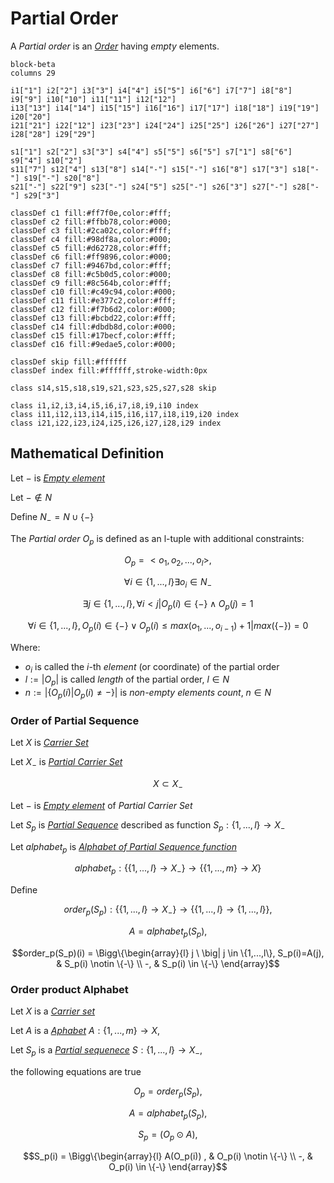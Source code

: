# Partial Order

A _Partial order_ is an [_Order_](../../order/order.md) having _empty_ elements.


``` mermaid
block-beta
columns 29

i1["1"] i2["2"] i3["3"] i4["4"] i5["5"] i6["6"] i7["7"] i8["8"] i9["9"] i10["10"] i11["11"] i12["12"]
i13["13"] i14["14"] i15["15"] i16["16"] i17["17"] i18["18"] i19["19"] i20["20"]
i21["21"] i22["12"] i23["23"] i24["24"] i25["25"] i26["26"] i27["27"]
i28["28"] i29["29"]

s1["1"] s2["2"] s3["3"] s4["4"] s5["5"] s6["5"] s7["1"] s8["6"] s9["4"] s10["2"]
s11["7"] s12["4"] s13["8"] s14["-"] s15["-"] s16["8"] s17["3"] s18["-"] s19["-"] s20["8"]
s21["-"] s22["9"] s23["-"] s24["5"] s25["-"] s26["3"] s27["-"] s28["-"] s29["3"]

classDef c1 fill:#ff7f0e,color:#fff;
classDef c2 fill:#ffbb78,color:#000;
classDef c3 fill:#2ca02c,color:#fff;
classDef c4 fill:#98df8a,color:#000;
classDef c5 fill:#d62728,color:#fff;
classDef c6 fill:#ff9896,color:#000;
classDef c7 fill:#9467bd,color:#fff;
classDef c8 fill:#c5b0d5,color:#000;
classDef c9 fill:#8c564b,color:#fff;
classDef c10 fill:#c49c94,color:#000;
classDef c11 fill:#e377c2,color:#fff;
classDef c12 fill:#f7b6d2,color:#000;
classDef c13 fill:#bcbd22,color:#fff;
classDef c14 fill:#dbdb8d,color:#000;
classDef c15 fill:#17becf,color:#fff;
classDef c16 fill:#9edae5,color:#000;

classDef skip fill:#ffffff
classDef index fill:#ffffff,stroke-width:0px

class s14,s15,s18,s19,s21,s23,s25,s27,s28 skip

class i1,i2,i3,i4,i5,i6,i7,i8,i9,i10 index
class i11,i12,i13,i14,i15,i16,i17,i18,i19,i20 index
class i21,i22,i23,i24,i25,i26,i27,i28,i29 index
```

## Mathematical Definition

Let $-$ is [_Empty element_](../carrier_set.md#mathematical-definition)

Let $- \notin N$

Define $N_{-} = N \cup \{-\}$

The _Partial order_ $O_p$ is defined as an l-tuple with additional constraints:

$$O_p = <o_1, o_2, ..., o_l>,$$

$$\forall i \in \{1, ..., l\} \exists o_i \in N_{-} $$

$$ \exists j \in \{1, ..., l\}, \forall i < j | O_p(i) \in \{ -\} \land O_p(j) = 1  $$

$$\forall i \in \{1, ..., l\}, O_p(i) \in \{-\} \lor O_p(i) \leq max(o_1, ..., o_{i-1}) + 1 \big| max(\{-\})=0$$

Where:

- $o_i$​ is called the $i$-th _element_ (or coordinate) of the partial order
- $l := |O_p|$ is called _length_ of the partial order, $l \in N$
- $n := |\{ O_p(i) | O_p(i) \ne - \}|$ is _non-empty elements count_, $n \in N$

### Order of Partial Sequence

Let $X$ is [_Carrier Set_](../../order/carrier_set.md#mathematical-definition)

Let $X_{-}$ is [_Partial Carrier Set_](../carrier_set.md#mathematical-definition)

$$X \subset X_{-}$$

Let $-$ is [_Empty element_](../carrier_set.md#mathematical-definition) of _Partial Carrier Set_

Let $S_p$ is [_Partial Sequence_](../sequence/index.md#mathematical-definition) described as function  $S_p : \{1,...,l\} \longrightarrow X_{-}$

Let $alphabet_p$ is [_Alphabet of Partial Sequence function_](../alphabet/index.md#mathematical-definition)

$$alphabet_p : \big\{\{1,...,l\} \longrightarrow X_{-} \big\} \longrightarrow \big\{\{1,...,m\} \longrightarrow X \big\}$$

Define

$$order_p(S_p) :  \big\{\{1,...,l\} \longrightarrow X_{-} \big\} \longrightarrow \big\{\{1,...,l\} \longrightarrow \{1,...,l\} \big\},$$

$$A = alphabet_p(S_p),$$

$$order_p(S_p)(i) = \Bigg\{\begin{array}{l} j \ \big| j \in \{1,...,l\}, S_p(i)=A(j), &  S_p(i) \notin \{-\} \\ -, & S_p(i) \in \{-\} \end{array}$$


### Order product Alphabet

Let $X$ is a [_Carrier set_](../../order/carrier_set.md)

Let $A$ is a [_Aphabet_](../../order/alphabet.md) $A : \{1, ..., m\} \longrightarrow X,$

Let $S_p$ is a [_Partial sequenece_](../sequence/index.md) $S : \{1, ..., l\} \longrightarrow X_{-},$

the following equations are true

$$O_p = order_p(S_p),$$

$$A = alphabet_p(S_p),$$

$$S_p = ( O_p \odot A),$$

$$S_p(i) = \Bigg\{\begin{array}{l} A(O_p(i)) , &  O_p(i) \notin \{-\} \\ -, & O_p(i) \in \{-\} \end{array}$$
